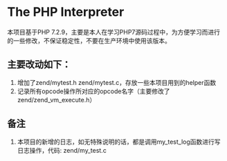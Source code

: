 The PHP Interpreter
===================

本项目基于PHP 7.2.9，主要是本人在学习PHP7源码过程中，为方便学习而进行的一些修改，不保证稳定性，不要在生产环境中使用该版本。

## 主要改动如下：

1. 增加了zend/mytest.h zend/mytest.c，存放一些本项目用到的helper函数
2. 记录所有opcode操作所对应的opcode名字（主要修改了zend/zend_vm_execute.h）

## 备注

1. 本项目的新增的日志，如无特殊说明的话，都是调用my_test_log函数进行写日志操作，代码: zend/my_test.c
